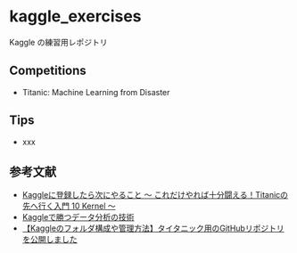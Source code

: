 # kaggle_exercises
Kaggle の練習用レポジトリ

## Competitions
- Titanic: Machine Learning from Disaster

## Tips
- xxx


## 参考文献
- [Kaggleに登録したら次にやること ～ これだけやれば十分闘える！Titanicの先へ行く入門 10 Kernel ～](https://qiita.com/upura/items/3c10ff6fed4e7c3d70f0)
- [Kaggleで勝つデータ分析の技術](https://github.com/ghmagazine/kagglebook)
- [【Kaggleのフォルダ構成や管理方法】タイタニック用のGitHubリポジトリを公開しました](https://upura.hatenablog.com/entry/2018/12/28/225234)
